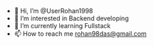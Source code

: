 - 👋 Hi, I’m @UserRohan1998
- 👀 I’m interested in Backend developing
- 🌱 I’m currently learning Fullstack 
- 📫 How to reach me rohan98das@gmail.com

<!---
UserRohan1998/UserRohan1998 is a ✨ special ✨ repository because its `README.md` (this file) appears on your GitHub profile.
You can click the Preview link to take a look at your changes.
--->
